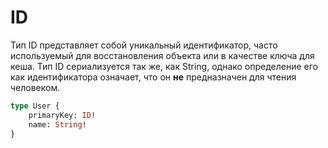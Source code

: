 # ID
 
Тип ID представляет собой уникальный идентификатор, часто используемый 
для восстановления объекта или в качестве ключа для кеша. 
Тип ID сериализуется так же, как String, однако определение его как 
идентификатора означает, что он **не** предназначен для чтения человеком.

```graphql
type User {
    primaryKey: ID!
    name: String! 
}
```

